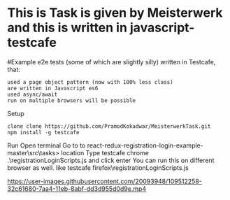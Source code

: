 
# This is Task is given by Meisterwerk and this is written in javascript-testcafe


#Example e2e tests (some of which are slightly silly) written in Testcafe, that:

    used a page object pattern (now with 100% less class)
    are written in Javascript es6
    used async/await
    run on multiple browsers will be possible
Setup

    clone clone https://github.com/PramodKokadwar/MeisterwerkTask.git
    npm install -g testcafe

Run
  Open terminal 
  Go to to react-redux-registration-login-example-master\src\tasks> location
  Type testcafe chrome .\registrationLoginScripts.js  and click enter
  You can run this on different browser as well. like testcafe firefox\registrationLoginScripts.js
  
  
   


https://user-images.githubusercontent.com/20093948/109512258-32c61680-7aa4-11eb-8abf-dd3d955d0d9e.mp4

